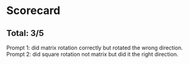 # Scorecard

## Total: 3/5
Prompt 1: did matrix rotation correctly but rotated the wrong direction.
Prompt 2: did square rotation not matrix but did it the right direction.